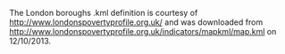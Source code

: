 The London boroughs .kml definition is courtesy of http://www.londonspovertyprofile.org.uk/ and was downloaded from http://www.londonspovertyprofile.org.uk/indicators/mapkml/map.kml on 12/10/2013.